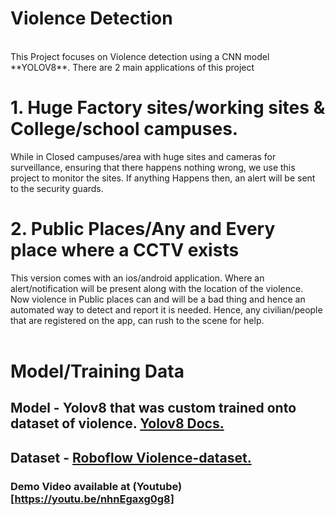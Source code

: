 # Violence Detection
<br>
This Project focuses on Violence detection using a CNN model **YOLOV8**.
There are 2 main applications of this project

# 1. Huge Factory sites/working sites & College/school campuses.
While in Closed campuses/area with huge sites and cameras for surveillance, ensuring that there happens nothing wrong,
we use this project to monitor the sites.
If anything Happens then, an alert will be sent to the security guards.

# 2. Public Places/Any and Every place where a CCTV exists
This version comes with an ios/android application. Where an alert/notification will be present along with the 
location of the violence.  
Now violence in Public places can and will be a bad thing and hence an automated way to detect and report it is needed.
Hence, any civilian/people that are registered on the app, can rush to the scene for help.
<br>
<br>

# Model/Training Data

## Model - Yolov8 that was custom trained onto dataset of violence. [Yolov8 Docs.](https://docs.ultralytics.com/models/yolov8/)
## Dataset - [Roboflow Violence-dataset.](https://universe.roboflow.com/neuron-x1sgr/fight-detection-7xdy7/dataset/2#)

### Demo Video available at (Youtube)[https://youtu.be/nhnEgaxg0g8]
